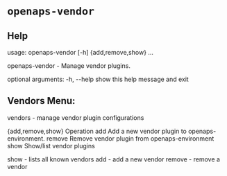 # `openaps-vendor`

## Help
usage: openaps-vendor [-h] {add,remove,show} ...

  openaps-vendor - Manage vendor plugins.

optional arguments:
  -h, --help         show this help message and exit

## Vendors Menu:
   vendors - manage vendor plugin configurations 

  {add,remove,show}  Operation
    add              Add a new vendor plugin to openaps-environment.
    remove           Remove vendor plugin from openaps-environment
    show             Show/list vendor plugins

show    - lists all known vendors
add     - add a new vendor
remove  - remove a vendor
